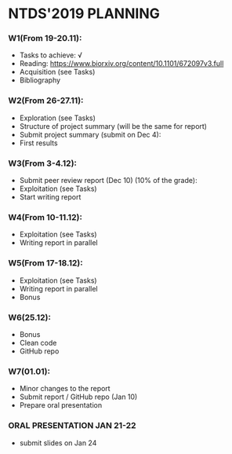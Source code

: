 # NTDS'2019 PLANNING

### W1(From 19-20.11):

* Tasks to achieve: √
* Reading: https://www.biorxiv.org/content/10.1101/672097v3.full
* Acquisition (see Tasks)
* Bibliography


### W2(From 26-27.11):
* Exploration (see Tasks)
* Structure of project summary (will be the same for report)
* Submit project summary (submit on Dec 4):
* First results

### W3(From 3-4.12):
* Submit peer review report (Dec 10) (10% of the grade):
* Exploitation (see Tasks)
* Start writing report

### W4(From 10-11.12):
* Exploitation (see Tasks)
* Writing report in parallel

### W5(From 17-18.12):
* Exploitation (see Tasks)
* Writing report in parallel
* Bonus

### W6(25.12):
* Bonus
* Clean code
* GitHub repo

### W7(01.01):
* Minor changes to the report
* Submit report / GitHub repo (Jan 10)
* Prepare oral presentation

### ORAL PRESENTATION JAN 21-22
* submit slides on Jan 24
